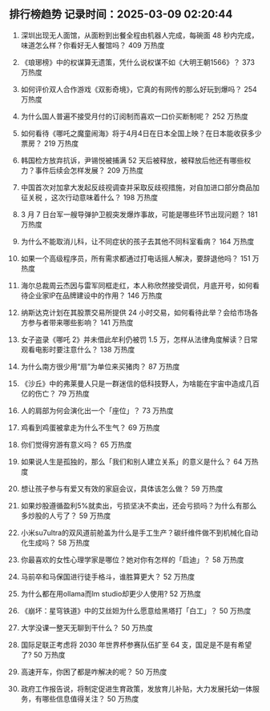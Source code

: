 
## 排行榜趋势 记录时间：2025-03-09 02:20:44
  
  1. 深圳出现无人面馆，从面粉到出餐全程由机器人完成，每碗面 48 秒内完成，味道怎么样？你看好无人餐馆吗？ 409 万热度
    
  2. 《琅琊榜》中的权谋算无遗策，凭什么说权谋不如《大明王朝1566》？ 373 万热度
    
  3. 如何评价双人合作游戏《双影奇境》，它真的有网传的那么好玩到爆吗？ 254 万热度
    
  4. 为什么国人普遍不接受月付的订阅制而喜欢一口价买断制呢？ 252 万热度
    
  5. 如何看待《哪吒之魔童闹海》将于4月4日在日本全国上映？在日本能收获多少票房？ 219 万热度
    
  6. 韩国检方放弃抗诉，尹锡悦被捕满 52 天后被释放，被释放后他还有哪些权力？事件后续会怎样发展？ 209 万热度
    
  7. 中国首次对加拿大发起反歧视调查并采取反歧视措施，对自加进口部分商品加征关税 ，这次行动意味着什么？ 198 万热度
    
  8. 3 月 7 日台军一艘导弹护卫舰突发爆炸事故，可能是哪些环节出现问题？ 181 万热度
    
  9. 为什么不能取消儿科，让不同症状的孩子去其他不同科室看病？ 164 万热度
    
  10. 如果一个高级程序员，所有需求都通过打电话摇人解决，要辞退他吗？ 151 万热度
    
  11. 海尔总裁周云杰因与雷军同框走红，本人称欣然接受调侃，月底开号，如何看待企业家IP在品牌建设中的作用？ 146 万热度
    
  12. 纳斯达克计划在其股票交易所提供 24 小时交易，如何看待此举？会给市场各方参与者带来哪些影响？ 141 万热度
    
  13. 女子盗录《哪吒 2》并未借此牟利仍被罚 1.5 万，怎样从法律角度解读？日常观看电影时要注意什么？ 138 万热度
    
  14. 为什么南方很少用“扇”为单位来买猪肉？ 87 万热度
    
  15. 《沙丘》中的弗莱曼人只是一群迷信的低科技野人，为啥能在宇宙中造成几百亿的伤亡？ 79 万热度
    
  16. 人的肩部为何会演化出一个「座位」？ 73 万热度
    
  17. 鸡看到鸡蛋被拿走为什么不生气？ 69 万热度
    
  18. 你们觉得穷游有意义吗？ 65 万热度
    
  19. 如果说人生是孤独的，那么「我们和别人建立关系」的意义是什么？ 64 万热度
    
  20. 想让孩子参与有爱又有效的家庭会议，具体该怎么做？ 59 万热度
    
  21. 如果炒股遵循盈利5%就卖出，亏损坚决不卖出，还会亏损吗？为什么有那么多炒股的人亏了？ 59 万热度
    
  22. 小米su7ultra的双风道前舱盖为什么是手工生产？碳纤维件做不到机械化自动化生成吗？ 58 万热度
    
  23. 你最喜欢的女性心理学家是哪位？她对你有怎样的「启迪」？ 58 万热度
    
  24. 马前卒和马保国进行徒手格斗，谁胜算更大？ 52 万热度
    
  25. 为什么都在用ollama而lm studio却更少人使用? 52 万热度
    
  26. 《崩坏：星穹铁道》中的艾丝妲为什么愿意给黑塔打「白工」？ 50 万热度
    
  27. 大学没课一整天无聊到干什么？ 50 万热度
    
  28. 国际足联正考虑将 2030 年世界杯参赛队伍扩至 64 支，国足是不是有希望了? 50 万热度
    
  29. 高速开车，你困了都是咋解决的呢？ 50 万热度
    
  30. 政府工作报告说，将制定促进生育政策，发放育儿补贴，大力发展托幼一体服务，有哪些信息值得关注？ 50 万热度
    